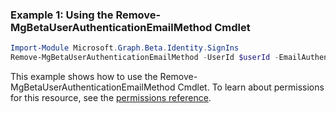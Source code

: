 ### Example 1: Using the Remove-MgBetaUserAuthenticationEmailMethod Cmdlet
```powershell
Import-Module Microsoft.Graph.Beta.Identity.SignIns
Remove-MgBetaUserAuthenticationEmailMethod -UserId $userId -EmailAuthenticationMethodId $emailAuthenticationMethodId
```
This example shows how to use the Remove-MgBetaUserAuthenticationEmailMethod Cmdlet.
To learn about permissions for this resource, see the [permissions reference](/graph/permissions-reference).

